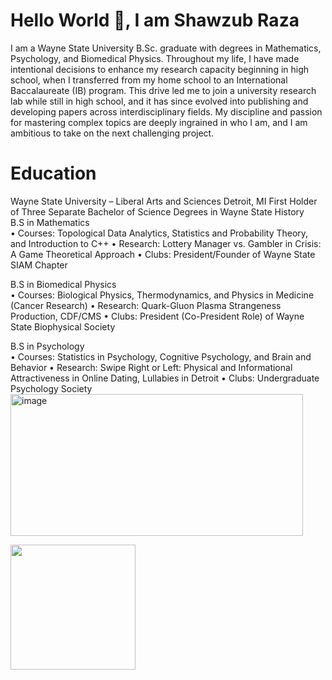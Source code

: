 # Hello World 👋,  I am Shawzub Raza

I am a Wayne State University B.Sc. graduate with degrees in Mathematics, Psychology, and Biomedical Physics. Throughout my life, I have made intentional decisions to enhance my research capacity beginning in high school, when I transferred from my home school to an International Baccalaureate (IB) program. This drive led me to join a university research lab while still in high school, and it has since evolved into publishing and developing papers across interdisciplinary fields. My discipline and passion for mastering complex topics are deeply ingrained in who I am, and I am ambitious to take on the next challenging project.

# Education
Wayne State University – Liberal Arts and Sciences   	                                                                                                           Detroit, MI
First Holder of Three Separate Bachelor of Science Degrees in Wayne State History                                                                         
B.S in Mathematics							         	                                                            
•	Courses: Topological Data Analytics, Statistics and Probability Theory, and Introduction to C++
•	Research: Lottery Manager vs. Gambler in Crisis: A Game Theoretical Approach
•	Clubs: President/Founder of Wayne State SIAM Chapter

B.S in Biomedical Physics									 
•	Courses: Biological Physics, Thermodynamics, and Physics in Medicine (Cancer Research)
•	Research: Quark-Gluon Plasma Strangeness Production, CDF/CMS
•	Clubs: President (Co-President Role) of Wayne State Biophysical Society

B.S in Psychology									 
•	Courses: Statistics in Psychology, Cognitive Psychology, and Brain and Behavior
•	Research: Swipe Right or Left: Physical and Informational Attractiveness in Online Dating, Lullabies in Detroit
•	Clubs: Undergraduate Psychology Society
<img width="468" height="227" alt="image" src="https://github.com/user-attachments/assets/e01960ef-8e74-457e-843e-c30e851fc3bb" />





<img src="https://github.com/user-attachments/assets/0ced8d5c-47c6-463d-9e12-019cf7e07618" width="200">
